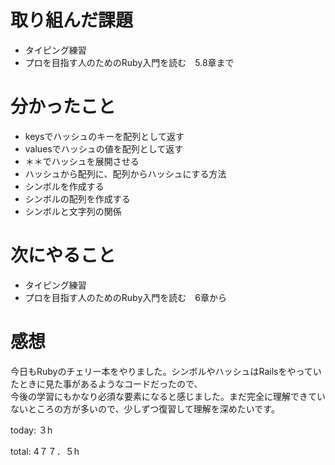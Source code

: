 #  取り組んだ課題
- タイピング練習
- プロを目指す人のためのRuby入門を読む　5.8章まで


# 分かったこと
- keysでハッシュのキーを配列として返す
- valuesでハッシュの値を配列として返す
- ＊＊でハッシュを展開させる
- ハッシュから配列に、配列からハッシュにする方法
- シンボルを作成する
- シンボルの配列を作成する
- シンボルと文字列の関係
  
# 次にやること
- タイピング練習
- プロを目指す人のためのRuby入門を読む　6章から

# 感想
今日もRubyのチェリー本をやりました。シンボルやハッシュはRailsをやっていたときに見た事があるようなコードだったので、  
今後の学習にもかなり必須な要素になると感じました。まだ完全に理解できていないところの方が多いので、少しずつ復習して理解を深めたいです。


today: ３h

total: 4７７．５h

